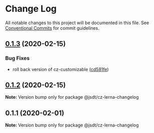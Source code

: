 # Change Log

All notable changes to this project will be documented in this file.
See [Conventional Commits](https://conventionalcommits.org) for commit guidelines.

## [0.1.3](https://github.com/jsdevtools/monorepo-template/compare/@jsdt/cz-lerna-changelog@0.1.2...@jsdt/cz-lerna-changelog@0.1.3) (2020-02-15)


### Bug Fixes

* roll back version of cz-customizable ([cd581fe](https://github.com/jsdevtools/monorepo-template/commit/cd581fe24fff209fbdde0ee5c5eff0af9c2fef56))





## [0.1.2](https://github.com/jsdevtools/monorepo-template/compare/@jsdt/cz-lerna-changelog@0.1.1...@jsdt/cz-lerna-changelog@0.1.2) (2020-02-15)

**Note:** Version bump only for package @jsdt/cz-lerna-changelog





## 0.1.1 (2020-02-01)

**Note:** Version bump only for package @jsdt/cz-lerna-changelog
